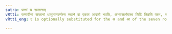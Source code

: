 ```yaml
---
sutra: फणां च सप्तानाम्
vRtti: फणादीनां सप्तानां धातूनामवर्णस्य स्थाने वा एकार आदशो भवति, अभ्यासलोपश्च लिटि क्ङिति परत, स्थलि च सेटि ॥
vRtti_eng: ए is optionally substituted for the अ and आ of the seven roots फण्, राज्, भ्राज्, भ्राश्, भ्लाश्, स्यम् and स्वन्; and the reduplicate is elided thereby, before the affixes of the Perfect having an indicatory क् (or ङ्) as well as before the थ with the इट् augment.

---
```

